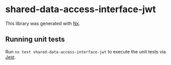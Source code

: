 # shared-data-access-interface-jwt

This library was generated with [Nx](https://nx.dev).

## Running unit tests

Run `nx test shared-data-access-interface-jwt` to execute the unit tests via [Jest](https://jestjs.io).
